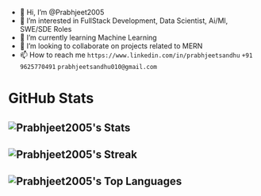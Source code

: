 - 👋 Hi, I’m @Prabhjeet2005
- 👀 I’m interested in FullStack Development, Data Scientist, Ai/Ml, SWE/SDE Roles
- 🌱 I’m currently learning Machine Learning
- 💞️ I’m looking to collaborate on projects related to MERN
- 📫 How to reach me
 ```https://www.linkedin.com/in/prabhjeetsandhu```
 ```+91 9625770491```
  ```prabhjeetsandhu010@gmail.com```

# GitHub Stats
## ![Prabhjeet2005's Stats](https://github-readme-stats.vercel.app/api?username=prabhjeet2005&theme=radical&show_icons=true&hide_border=false&count_private=true)
## ![Prabhjeet2005's Streak](https://github-readme-streak-stats.herokuapp.com/?user=prabhjeet2005&theme=radical&hide_border=false)
## ![Prabhjeet2005's Top Languages](https://github-readme-stats.vercel.app/api/top-langs/?username=prabhjeet2005&theme=radical&show_icons=true&hide_border=false&layout=compact)

<!---
Prabhjeet2005/Prabhjeet2005 is a ✨ special ✨ repository because its `README.md` (this file) appears on your GitHub profile.
You can click the Preview link to take a look at your changes.
--->
